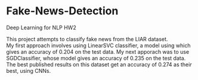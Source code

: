 # Fake-News-Detection
Deep Learning for NLP HW2

This project attempts to classify fake news from the LIAR dataset. <br />
My first approach involves using LinearSVC classifier, a model using which gives an accuracy of 0.204 on the test data.
My next apporach was to use SGDClassifier, whose model gives an accuracy of 0.235 on the test data.
The best published results on this dataset get an accuracy of 0.274 as their best, using CNNs.
